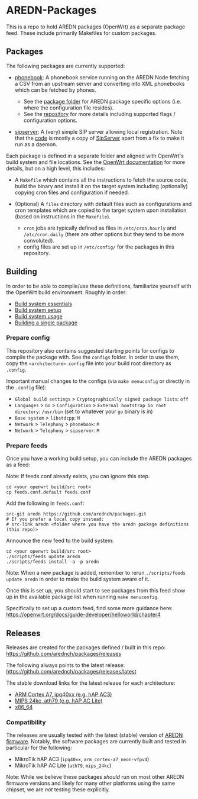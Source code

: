 # AREDN-Packages

This is a repo to hold AREDN packages (OpenWrt) as a separate package feed. These include primarily Makefiles for custom packages.

## Packages

The following packages are currently supported:

- [phonebook](https://github.com/arednch/packages/tree/main/phonebook): A phonebook service running on the AREDN Node fetching
  a CSV from an upstream server and converting into XML phonebooks which can be fetched by phones.
  
    * See the [package folder](https://github.com/arednch/packages/tree/main/phonebook) for AREDN package specific options (i.e. where the configuration file resides).
    * See the [repository](https://github.com/arednch/phonebook) for more details including supported flags / configuration options.

- [sipserver](https://github.com/arednch/packages/tree/main/sipserver): A (very) simple SIP server allowing local registration.
  Note that the [code](https://github.com/arednch/sipserver) is mostly a copy of
  [SipServer](https://github.com/BarGabriel/SipServer) apart from a fix to make it run as a daemon.

Each package is defined in a separate folder and aligned with OpenWrt's build system and file locations. See the [OpenWrt documentation](https://openwrt.org/docs/start) for more details, but on a high level, this includes:

- A `Makefile` which contains all the instructions to fetch the source code, build the binary and install it on the target system including (optionally) copying cron files and configuration if needed.

- (Optional) A `files` directory with default files such as configurations and cron templates which are copied to the target system upon installation (based on instructions in the `Makefile`).

  * `cron` jobs are typically defined as files in `/etc/cron.hourly` and `/etc/cron.daily` (there are other options but they tend to be more convoluted).
  * config files are set up in `/etc/config/` for the packages in this repository.

## Building

In order to be able to compile/use these definitions, familiarize yourself with the OpenWrt build environment. Roughly in order:

- [Build system essentials](https://openwrt.org/docs/guide-developer/toolchain/buildsystem_essentials)
- [Build system setup](https://openwrt.org/docs/guide-developer/toolchain/install-buildsystem)
- [Build system usage](https://openwrt.org/docs/guide-developer/toolchain/use-buildsystem)
- [Building a single package](https://openwrt.org/docs/guide-developer/toolchain/single.package)

### Prepare config

This repository also contains suggested starting points for configs to compile the package with. See the `configs` folder. In order to use them, copy the `<architecture>.config` file into your build root directory as `.config`.

Important manual changes to the configs (via `make menuconfig` or directly in the `.config` file):

- `Global build settings` > `Cryptographically signed package lists`: `off`
- `Languages` > `Go` > `Configuration` > `External bootstrap Go root directory`: `/usr/bin` (set to whatever your `go` binary is in)
- `Base system` > `libstdcpp`: `M`
- `Network` > `Telephony` > `phonebook`: `M`
- `Network` > `Telephony` > `sipserver`: `M`

### Prepare feeds

Once you have a working build setup, you can include the AREDN packages as a feed:

Note: If feeds.conf already exists, you can ignore this step.

```
cd <your openwrt build/src root>
cp feeds.conf.default feeds.conf
```

Add the following in `feeds.conf`:
```
src-git aredn https://github.com/arednch/packages.git
# If you prefer a local copy instead:
# src-link aredn <folder where you have the aredn package definitions (this repo)>
```

Announce the new feed to the build system:
```
cd <your openwrt build/src root>
./scripts/feeds update aredn
./scripts/feeds install -a -p aredn
```

Note: When a new package is added, remember to rerun `./scripts/feeds update aredn` in order to make the build system aware of it.

Once this is set up, you should start to see packages from this feed show up in the available package list when running `make menuconfig`.

Specifically to set up a custom feed, find some more guidance here:
https://openwrt.org/docs/guide-developer/helloworld/chapter4

## Releases

Releases are created for the packages defined / built in this repo: https://github.com/arednch/packages/releases

The following always points to the latest release: https://github.com/arednch/packages/releases/latest

The stable download links for the latest release for each architecture:

- [ARM Cortex A7, ipq40xx (e.g. hAP AC3)](https://github.com/arednch/packages/releases/latest/download/arm_cortex-a7_neon-vfpv4.zip)
- [MIPS 24kc, ath79 (e.g. hAP AC Lite)](https://github.com/arednch/packages/releases/latest/download/mips_24kc.zip)
- [x86_64](https://github.com/arednch/packages/releases/latest/download/x86_64.zip)

### Compatibility

The releases are usually tested with the latest (stable) version of [AREDN firmware](https://www.arednmesh.org/content/current-software). Notably, the software packages are currently built and tested in particular for the following:

- MikroTik hAP AC3 (`ipq40xx`, `arm_cortex-a7_neon-vfpv4`)
- MikroTik hAP AC Lite (`ath79`, `mips_24kc`)

Note: While we believe these packages _should_ run on most other AREDN firmware versions and likely for many other platforms using the same chipset, we are _not_ testing these explicitly.